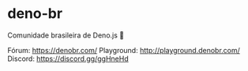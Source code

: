 # deno-br
Comunidade brasileira de Deno.js 🦕

Fórum: https://denobr.com/
Playground: http://playground.denobr.com/
Discord: https://discord.gg/ggHneHd
